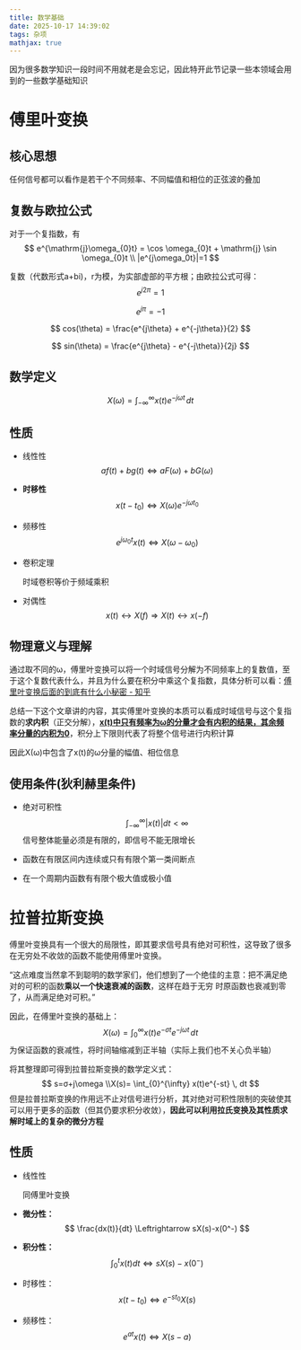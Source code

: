 ```yaml
---
title: 数学基础
date: 2025-10-17 14:39:02
tags: 杂项
mathjax: true
---
```


因为很多数学知识一段时间不用就老是会忘记，因此特开此节记录一些本领域会用到的一些数学基础知识

# 傅里叶变换

## 核心思想

任何信号都可以看作是若干个不同频率、不同幅值和相位的正弦波的叠加

## 复数与欧拉公式

对于一个复指数，有
$$
e^{\mathrm{j}\omega_{0}t} = \cos \omega_{0}t + \mathrm{j} \sin \omega_{0}t
\\
|e^{j\omega_0t}|=1
$$

复数（代数形式a+bi)，r为模，为实部虚部的平方根；由欧拉公式可得：
$$
e^{j2\pi}=1
$$

$$
e^{j\pi}=-1
$$

$$
cos(\theta) = \frac{e^{j\theta} + e^{-j\theta}}{2}
$$

$$
sin(\theta) = \frac{e^{j\theta} - e^{-j\theta}}{2j}
$$



## 数学定义

$$
X(\omega)= \int_{-\infty}^{\infty} x(t) e^{-j\omega t} \, dt
$$

## 性质

* 线性性
  $$
  a f(t) + b g(t)  \Leftrightarrow a F(\omega) + b G(\omega)
  $$

* **时移性**
  $$
  x(t−t_0) \Leftrightarrow X(\omega)e^{−j\omega t_0}
  $$
  
* 频移性
  $$
  e^{j\omega_0 t}x(t) \Leftrightarrow X(\omega-\omega_0)
  $$

* 卷积定理

  时域卷积等价于频域乘积

* 对偶性
  $$
  x(t)↔X(f)⇒X(t)↔x(−f)
  $$
  

## 物理意义与理解

通过取不同的ω，傅里叶变换可以将一个时域信号分解为不同频率上的复数值，至于这个复数代表什么，并且为什么要在积分中乘这个复指数，具体分析可以看：[傅里叶变换后面的到底有什么小秘密 - 知乎](https://zhuanlan.zhihu.com/p/40396861)

总结一下这个文章讲的内容，其实傅里叶变换的本质可以看成时域信号与这个复指数的**求内积**（正交分解），**<u>x(t)中只有频率为ω的分量才会有内积的结果，其余频率分量的内积为0</u>**，积分上下限则代表了将整个信号进行内积计算

因此X(ω)中包含了x(t)的ω分量的幅值、相位信息

## 使用条件(狄利赫里条件)

* 绝对可积性
  $$
  \int_{-\infty}^{\infty} |x(t)| dt < \infty
  $$
  信号整体能量必须是有限的，即信号不能无限增长

* 函数在有限区间内连续或只有有限个第一类间断点

* 在一个周期内函数有有限个极大值或极小值

# 拉普拉斯变换

傅里叶变换具有一个很大的局限性，即其要求信号具有绝对可积性，这导致了很多在无穷处不收敛的函数不能使用傅里叶变换。

“这点难度当然拿不到聪明的数学家们，他们想到了一个绝佳的主意：把不满足绝对的可积的函数**乘以一个快速衰减的函数**，这样在趋于无穷 时原函数也衰减到零了，从而满足绝对可积。”

因此，在傅里叶变换的基础上：
$$
X(\omega)= \int_{0}^{\infty} x(t)e^{-σt} e^{-j\omega t} \, dt
$$
为保证函数的衰减性，将时间轴缩减到正半轴（实际上我们也不关心负半轴）

将其整理即可得到拉普拉斯变换的数学定义式：
$$
s=σ+j\omega
\\X(s)= \int_{0}^{\infty} x(t)e^{-st} \, dt
$$
但是拉普拉斯变换的作用远不止对信号进行分析，其对绝对可积性限制的突破使其可以用于更多的函数（但其仍要求积分收敛），**因此可以利用拉氏变换及其性质求解时域上的复杂的微分方程**

## 性质

* 线性性

  同傅里叶变换

* **微分性：**
  $$
  \frac{dx(t)}{dt} \Leftrightarrow sX(s)-x(0^-)
  $$

* **积分性：**
  $$
  \int_0^tx(t)dt \Leftrightarrow sX(s)-x(0^-)
  $$

* 时移性：
  $$
  x(t−t_0) \Leftrightarrow e^{-st_0}X(s)
  $$

* 频移性：
  $$
  e^{a t}x(t) \Leftrightarrow X(s-a)
  $$
  

